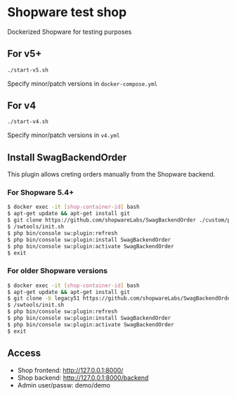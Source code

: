 # Shopware test shop

Dockerized Shopware for testing purposes

## For v5+

```sh
./start-v5.sh
```

Specify minor/patch versions in `docker-compose.yml`

## For v4

```sh
./start-v4.sh
```

Specify minor/patch versions in `v4.yml`


## Install SwagBackendOrder

This plugin allows creting orders manually from the Shopware backend.


### For Shopware 5.4+

```sh
$ docker exec -it [shop-container-id] bash
$ apt-get update && apt-get install git
$ git clone https://github.com/shopwareLabs/SwagBackendOrder ./custom/plugins
$ /swtools/init.sh
$ php bin/console sw:plugin:refresh
$ php bin/console sw:plugin:install SwagBackendOrder
$ php bin/console sw:plugin:activate SwagBackendOrder
$ exit
```


### For older Shopware versions

```sh
$ docker exec -it [shop-container-id] bash
$ apt-get update && apt-get install git
$ git clone -b legacy51 https://github.com/shopwareLabs/SwagBackendOrder ./engine/Shopware/Plugins/Local/Backend
$ /swtools/init.sh
$ php bin/console sw:plugin:refresh
$ php bin/console sw:plugin:install SwagBackendOrder
$ php bin/console sw:plugin:activate SwagBackendOrder
$ exit
```


## Access

- Shop frontend: http://127.0.0.1:8000/
- Shop backend: http://127.0.0.1:8000/backend
- Admin user/passw: demo/demo
